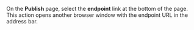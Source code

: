 On the **Publish** page, select the **endpoint** link at the bottom of the page. This action opens another browser window with the endpoint URL in the address bar. 